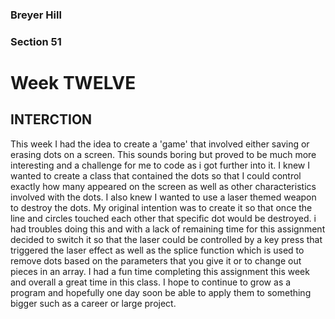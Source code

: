 ### Breyer Hill
### Section 51

# Week TWELVE
## INTERCTION
 This week I had the idea to create a 'game' that involved either saving or erasing dots on a screen. This sounds boring but proved to be much more interesting and a challenge for me to code as i got further into it. I knew I wanted to create a class that contained the dots so that I could control exactly how many appeared on the screen as well as other characteristics involved with the dots. I also knew I wanted to use a laser themed weapon to destroy the dots. My original intention was to create it so that once the line and circles touched each other that specific dot would be destroyed. i had troubles doing this and with a lack of remaining time for this assignment decided to switch it so that the laser could be controlled by a key press that triggered the laser effect as well as the splice function which is used to remove dots based on the parameters that you give it or to change out pieces in an array. I had a fun time completing this assignment this week and overall a great time in this class. I hope to continue to grow as a program and hopefully one day soon be able to apply them to something bigger such as a career or large project.  
